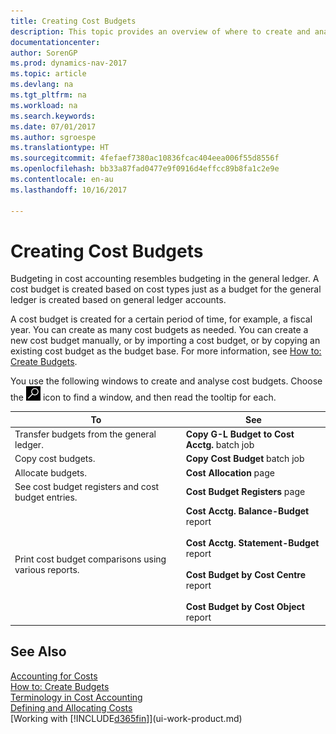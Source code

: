 ```yaml
---
title: Creating Cost Budgets
description: This topic provides an overview of where to create and analyse cost budgets.
documentationcenter: 
author: SorenGP
ms.prod: dynamics-nav-2017
ms.topic: article
ms.devlang: na
ms.tgt_pltfrm: na
ms.workload: na
ms.search.keywords: 
ms.date: 07/01/2017
ms.author: sgroespe
ms.translationtype: HT
ms.sourcegitcommit: 4fefaef7380ac10836fcac404eea006f55d8556f
ms.openlocfilehash: bb33a87fad0477e9f0916d4effcc89b8fa1c2e9e
ms.contentlocale: en-au
ms.lasthandoff: 10/16/2017

---
```

# <a name="creating-cost-budgets"></a>Creating Cost Budgets
Budgeting in cost accounting resembles budgeting in the general ledger. A cost budget is created based on cost types just as a budget for the general ledger is created based on general ledger accounts.  

A cost budget is created for a certain period of time, for example, a fiscal year. You can create as many cost budgets as needed. You can create a new cost budget manually, or by importing a cost budget, or by copying an existing cost budget as the budget base. For more information, see [How to: Create Budgets](finance-how-create-budgets.md).

You use the following windows to create and analyse cost budgets. Choose the ![Search for Page or Report](media/ui-search/search_small.png "Search for Page or Report icon") icon to find a window, and then read the tooltip for each.

|To|See|  
|--------|---------|  
|Transfer budgets from the general ledger.|**Copy G-L Budget to Cost Acctg.** batch job|  
|Copy cost budgets.|**Copy Cost Budget** batch job|  
|Allocate budgets.|**Cost Allocation** page|  
|See cost budget registers and cost budget entries.|**Cost Budget Registers** page|  
|Print cost budget comparisons using various reports.|**Cost Acctg. Balance-Budget** report<br /><br /> **Cost Acctg. Statement-Budget** report<br /><br /> **Cost Budget by Cost Centre** report<br /><br /> **Cost Budget by Cost Object** report|  

## <a name="see-also"></a>See Also  
[Accounting for Costs](finance-manage-cost-accounting.md)  
[How to: Create Budgets](finance-how-create-budgets.md)  
[Terminology in Cost Accounting](finance-terminology-in-cost-accounting.md)   
[Defining and Allocating Costs](finance-define-and-allocate-costs.md)  
[Working with [!INCLUDE[d365fin](includes/d365fin_md.md)]](ui-work-product.md)

